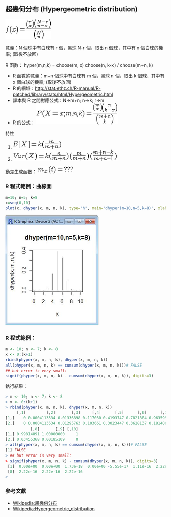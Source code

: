 ## 超幾何分布 (Hypergeometric distribution)

 ![](../timg/a6d8f069bf9d.jpg) 

意義：N 個球中有白球有 r 個，黑球 N-r 個，取出 n 個球，其中有 x 個白球的機率; (取後不放回)

R 函數： hyper(m,n,k) = choose(m, x) choose(n, k-x) / choose(m+n, k)

* R 函數的意義：m+n 個球中有白球有 m 個，黑球 n 個，取出 k 個球，其中有 x 個白球的機率; (取後不放回)
* R 的網址：http://stat.ethz.ch/R-manual/R-patched/library/stats/html/Hypergeometric.html
* 課本與 R 之間對應公式：N=>m+n; n=>k; r=>m
* R 的公式： ![](../timg/f6f5ab119565.jpg) 

特性

1.  ![](../timg/dd9e9d127e70.jpg) 
2.  ![](../timg/2256cd7515c8.jpg) 

動差生成函數： ![](../timg/7466dac38750.jpg) 

### R 程式範例：曲線圖

```R
m=10; n=5; k=8
x=seq(0,10)
plot(x, dhyper(x, m, n, k), type='h', main='dhyper(m=10,n=5,k=8)', xlab='x')
```

![](../img/dhyperPlot.jpg)

### R 程式範例：

```R
m <- 10; n <- 7; k <- 8
x <- 0:(k+1)
rbind(phyper(x, m, n, k), dhyper(x, m, n, k))
all(phyper(x, m, n, k) == cumsum(dhyper(x, m, n, k)))# FALSE
## but error is very small:
signif(phyper(x, m, n, k) - cumsum(dhyper(x, m, n, k)), digits=3)
```

執行結果：

```R
> m <- 10; n <- 7; k <- 8
> x <- 0:(k+1)
> rbind(phyper(x, m, n, k), dhyper(x, m, n, k))
     [,1]         [,2]       [,3]     [,4]      [,5]      [,6]      [,7]
[1,]    0 0.0004113534 0.01336898 0.117030 0.4193747 0.7821884 0.9635952
[2,]    0 0.0004113534 0.01295763 0.103661 0.3023447 0.3628137 0.1814068
           [,8]       [,9] [,10]
[1,] 0.99814891 1.00000000     1
[2,] 0.03455368 0.00185109     0
> all(phyper(x, m, n, k) == cumsum(dhyper(x, m, n, k)))# FALSE
[1] FALSE
> ## but error is very small:
> signif(phyper(x, m, n, k) - cumsum(dhyper(x, m, n, k)), digits=3)
 [1]  0.00e+00  0.00e+00  1.73e-18  0.00e+00 -5.55e-17  1.11e-16  2.22e-16
 [8]  2.22e-16  2.22e-16  2.22e-16
> 
```

### 參考文獻
* [Wikipedia:超幾何分布](http://zh.wikipedia.org/wiki/%E8%B6%85%E5%87%A0%E4%BD%95%E5%88%86%E5%B8%83)
* [Wikipedia:Hypergeometric_distribution](http://en.wikipedia.org/wiki/Hypergeometric_distribution)

